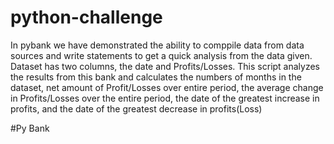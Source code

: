 # python-challenge

In pybank we have demonstrated the ability to comppile data from data sources and write statements to get a quick analysis from the data given. Dataset has two columns, the date and Profits/Losses. 
    This script analyzes the results from this bank and calculates the numbers of months in the dataset, net amount of Profit/Losses over entire period, the average change in Profits/Losses over the entire period, the date of the greatest increase in profits, and the date of the greatest decrease in profits(Loss)

#Py Bank
